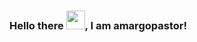 ### Hello there <img src="https://raw.githubusercontent.com/MartinHeinz/MartinHeinz/master/wave.gif" width="30px">, I am amargopastor!

<!--
**amargopastor/amargopastor** is a ✨ _special_ ✨ repository because its `README.md` (this file) appears on your GitHub profile.

Here are some ideas to get you started:

- 🔭 I’m currently working on ...
- 🌱 I’m currently learning ...
- 👯 I’m looking to collaborate on ...
- 🤔 I’m looking for help with ...
- 💬 Ask me about ...
- 📫 How to reach me: ...
- 😄 Pronouns: ...
- ⚡ Fun fact: ...
-->
